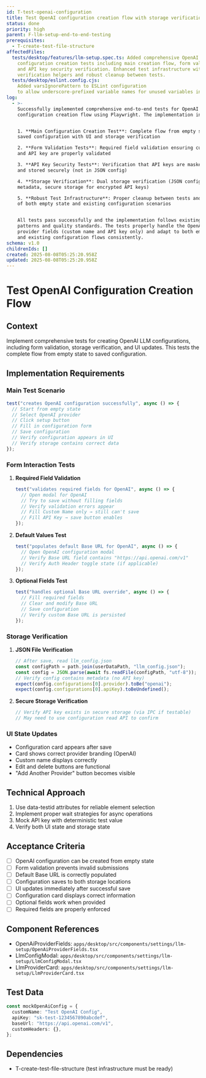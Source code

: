 ```yaml
---
id: T-test-openai-configuration
title: Test OpenAI configuration creation flow with storage verification
status: done
priority: high
parent: F-llm-setup-end-to-end-testing
prerequisites:
  - T-create-test-file-structure
affectedFiles:
  tests/desktop/features/llm-setup.spec.ts: Added comprehensive OpenAI
    configuration creation tests including main creation flow, form validation,
    and API key security verification. Enhanced test infrastructure with storage
    verification helpers and robust cleanup between tests.
  tests/desktop/eslint.config.cjs:
    Added varsIgnorePattern to ESLint configuration
    to allow underscore-prefixed variable names for unused variables in tests.
log:
  - >-
    Successfully implemented comprehensive end-to-end tests for OpenAI
    configuration creation flow using Playwright. The implementation includes:


    1. **Main Configuration Creation Test**: Complete flow from empty state to
    saved configuration with UI and storage verification

    2. **Form Validation Tests**: Required field validation ensuring custom name
    and API key are properly validated

    3. **API Key Security Tests**: Verification that API keys are masked in UI
    and stored securely (not in JSON config)

    4. **Storage Verification**: Dual storage verification (JSON config for
    metadata, secure storage for encrypted API keys)

    5. **Robust Test Infrastructure**: Proper cleanup between tests and handling
    of both empty state and existing configuration scenarios


    All tests pass successfully and the implementation follows existing project
    patterns and quality standards. The tests properly handle the OpenAI
    provider fields (custom name and API key only) and adapt to both empty state
    and existing configuration flows consistently.
schema: v1.0
childrenIds: []
created: 2025-08-08T05:25:20.958Z
updated: 2025-08-08T05:25:20.958Z
---
```


# Test OpenAI Configuration Creation Flow

## Context

Implement comprehensive tests for creating OpenAI LLM configurations, including form validation, storage verification, and UI updates. This tests the complete flow from empty state to saved configuration.

## Implementation Requirements

### Main Test Scenario

```typescript
test("creates OpenAI configuration successfully", async () => {
  // Start from empty state
  // Select OpenAI provider
  // Click setup button
  // Fill in configuration form
  // Save configuration
  // Verify configuration appears in UI
  // Verify storage contains correct data
});
```

### Form Interaction Tests

1. **Required Field Validation**

   ```typescript
   test("validates required fields for OpenAI", async () => {
     // Open modal for OpenAI
     // Try to save without filling fields
     // Verify validation errors appear
     // Fill Custom Name only → still can't save
     // Fill API Key → save button enables
   });
   ```

2. **Default Values Test**

   ```typescript
   test("populates default Base URL for OpenAI", async () => {
     // Open OpenAI configuration modal
     // Verify Base URL field contains "https://api.openai.com/v1"
     // Verify Auth Header toggle state (if applicable)
   });
   ```

3. **Optional Fields Test**
   ```typescript
   test("handles optional Base URL override", async () => {
     // Fill required fields
     // Clear and modify Base URL
     // Save configuration
     // Verify custom Base URL is persisted
   });
   ```

### Storage Verification

1. **JSON File Verification**

   ```typescript
   // After save, read llm_config.json
   const configPath = path.join(userDataPath, "llm_config.json");
   const config = JSON.parse(await fs.readFile(configPath, "utf-8"));
   // Verify config contains metadata (no API key)
   expect(config.configurations[0].provider).toBe("openai");
   expect(config.configurations[0].apiKey).toBeUndefined();
   ```

2. **Secure Storage Verification**
   ```typescript
   // Verify API key exists in secure storage (via IPC if testable)
   // May need to use configuration read API to confirm
   ```

### UI State Updates

- Configuration card appears after save
- Card shows correct provider branding (OpenAI)
- Custom name displays correctly
- Edit and delete buttons are functional
- "Add Another Provider" button becomes visible

## Technical Approach

1. Use data-testid attributes for reliable element selection
2. Implement proper wait strategies for async operations
3. Mock API key with deterministic test value
4. Verify both UI state and storage state

## Acceptance Criteria

- [ ] OpenAI configuration can be created from empty state
- [ ] Form validation prevents invalid submissions
- [ ] Default Base URL is correctly populated
- [ ] Configuration saves to both storage locations
- [ ] UI updates immediately after successful save
- [ ] Configuration card displays correct information
- [ ] Optional fields work when provided
- [ ] Required fields are properly enforced

## Component References

- OpenAiProviderFields: `apps/desktop/src/components/settings/llm-setup/OpenAiProviderFields.tsx`
- LlmConfigModal: `apps/desktop/src/components/settings/llm-setup/LlmConfigModal.tsx`
- LlmProviderCard: `apps/desktop/src/components/settings/llm-setup/LlmProviderCard.tsx`

## Test Data

```typescript
const mockOpenAiConfig = {
  customName: "Test OpenAI Config",
  apiKey: "sk-test-1234567890abcdef",
  baseUrl: "https://api.openai.com/v1",
  customHeaders: {},
};
```

## Dependencies

- T-create-test-file-structure (test infrastructure must be ready)
